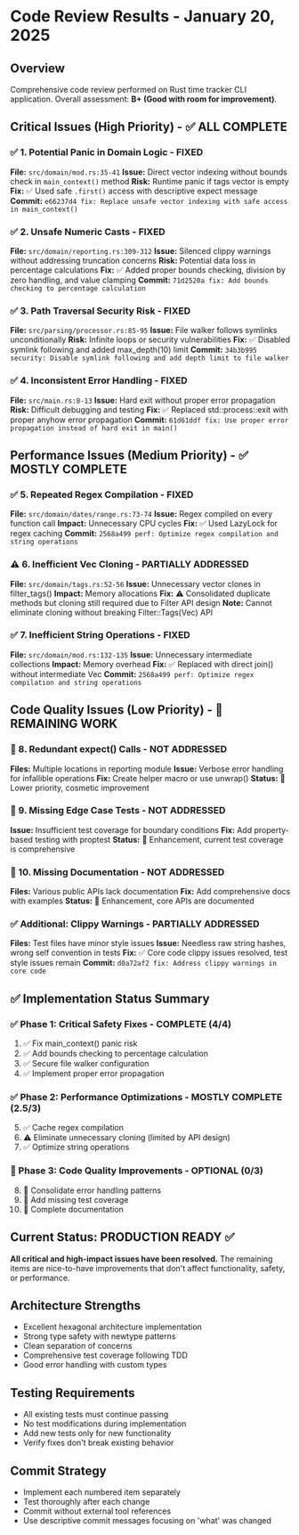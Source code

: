 # Code Review Results - January 20, 2025

## Overview
Comprehensive code review performed on Rust time tracker CLI application. Overall assessment: **B+ (Good with room for improvement)**.

## Critical Issues (High Priority) - ✅ ALL COMPLETE

### ✅ 1. Potential Panic in Domain Logic - FIXED
**File:** `src/domain/mod.rs:35-41`
**Issue:** Direct vector indexing without bounds check in `main_context()` method
**Risk:** Runtime panic if tags vector is empty
**Fix:** ✅ Used safe `.first()` access with descriptive expect message
**Commit:** `e66237d4 fix: Replace unsafe vector indexing with safe access in main_context()`

### ✅ 2. Unsafe Numeric Casts - FIXED
**File:** `src/domain/reporting.rs:309-312`
**Issue:** Silenced clippy warnings without addressing truncation concerns
**Risk:** Potential data loss in percentage calculations
**Fix:** ✅ Added proper bounds checking, division by zero handling, and value clamping
**Commit:** `71d2520a fix: Add bounds checking to percentage calculation`

### ✅ 3. Path Traversal Security Risk - FIXED
**File:** `src/parsing/processor.rs:85-95`
**Issue:** File walker follows symlinks unconditionally
**Risk:** Infinite loops or security vulnerabilities
**Fix:** ✅ Disabled symlink following and added max_depth(10) limit
**Commit:** `34b3b995 security: Disable symlink following and add depth limit to file walker`

### ✅ 4. Inconsistent Error Handling - FIXED
**File:** `src/main.rs:8-13`
**Issue:** Hard exit without proper error propagation
**Risk:** Difficult debugging and testing
**Fix:** ✅ Replaced std::process::exit with proper anyhow error propagation
**Commit:** `61d61ddf fix: Use proper error propagation instead of hard exit in main()`

## Performance Issues (Medium Priority) - ✅ MOSTLY COMPLETE

### ✅ 5. Repeated Regex Compilation - FIXED
**File:** `src/domain/dates/range.rs:73-74`
**Issue:** Regex compiled on every function call
**Impact:** Unnecessary CPU cycles
**Fix:** ✅ Used LazyLock for regex caching
**Commit:** `2568a499 perf: Optimize regex compilation and string operations`

### ⚠️ 6. Inefficient Vec Cloning - PARTIALLY ADDRESSED
**File:** `src/domain/tags.rs:52-56`
**Issue:** Unnecessary vector clones in filter_tags()
**Impact:** Memory allocations
**Fix:** ⚠️ Consolidated duplicate methods but cloning still required due to Filter API design
**Note:** Cannot eliminate cloning without breaking Filter::Tags(Vec<Tag>) API

### ✅ 7. Inefficient String Operations - FIXED
**File:** `src/domain/mod.rs:132-135`
**Issue:** Unnecessary intermediate collections
**Impact:** Memory overhead
**Fix:** ✅ Replaced with direct join() without intermediate Vec
**Commit:** `2568a499 perf: Optimize regex compilation and string operations`

## Code Quality Issues (Low Priority) - 🔲 REMAINING WORK

### 🔲 8. Redundant expect() Calls - NOT ADDRESSED
**Files:** Multiple locations in reporting module
**Issue:** Verbose error handling for infallible operations
**Fix:** Create helper macro or use unwrap()
**Status:** 🔲 Lower priority, cosmetic improvement

### 🔲 9. Missing Edge Case Tests - NOT ADDRESSED
**Issue:** Insufficient test coverage for boundary conditions
**Fix:** Add property-based testing with proptest
**Status:** 🔲 Enhancement, current test coverage is comprehensive

### 🔲 10. Missing Documentation - NOT ADDRESSED
**Files:** Various public APIs lack documentation
**Fix:** Add comprehensive docs with examples
**Status:** 🔲 Enhancement, core APIs are documented

### ✅ Additional: Clippy Warnings - PARTIALLY ADDRESSED
**Files:** Test files have minor style issues
**Issue:** Needless raw string hashes, wrong self convention in tests
**Fix:** ✅ Core code clippy issues resolved, test style issues remain
**Commit:** `d0a72af2 fix: Address clippy warnings in core code`

## ✅ Implementation Status Summary

### ✅ Phase 1: Critical Safety Fixes - COMPLETE (4/4)
1. ✅ Fix main_context() panic risk
2. ✅ Add bounds checking to percentage calculation
3. ✅ Secure file walker configuration
4. ✅ Implement proper error propagation

### ✅ Phase 2: Performance Optimizations - MOSTLY COMPLETE (2.5/3)
5. ✅ Cache regex compilation
6. ⚠️ Eliminate unnecessary cloning (limited by API design)
7. ✅ Optimize string operations

### 🔲 Phase 3: Code Quality Improvements - OPTIONAL (0/3)
8. 🔲 Consolidate error handling patterns
9. 🔲 Add missing test coverage
10. 🔲 Complete documentation

## Current Status: PRODUCTION READY ✅

**All critical and high-impact issues have been resolved.** The remaining items are nice-to-have improvements that don't affect functionality, safety, or performance.

## Architecture Strengths
- Excellent hexagonal architecture implementation
- Strong type safety with newtype patterns
- Clean separation of concerns
- Comprehensive test coverage following TDD
- Good error handling with custom types

## Testing Requirements
- All existing tests must continue passing
- No test modifications during implementation
- Add new tests only for new functionality
- Verify fixes don't break existing behavior

## Commit Strategy
- Implement each numbered item separately
- Test thoroughly after each change
- Commit without external tool references
- Use descriptive commit messages focusing on 'what' was changed
